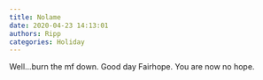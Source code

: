 ```yaml
---
title: Nolame
date: 2020-04-23 14:13:01
authors: Ripp
categories: Holiday
---
```


 Well...burn the mf down.
Good day Fairhope. You are now no hope.